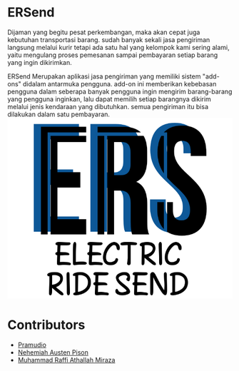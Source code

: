 # ERSend
Dijaman yang begitu pesat perkembangan, maka akan cepat juga kebutuhan transportasi barang. sudah banyak sekali jasa pengiriman langsung melalui kurir tetapi ada satu hal yang kelompok kami sering alami, yaitu mengulang proses pemesanan sampai pembayaran setiap barang yang ingin dikirimkan.

ERSend Merupakan aplikasi jasa pengiriman yang memiliki sistem "add-ons" didalam antarmuka pengguna. add-on ini memberikan kebebasan pengguna dalam seberapa banyak pengguna ingin mengirim barang-barang yang pengguna inginkan, lalu dapat memilih setiap barangnya dikirim melalui jenis kendaraan yang dibutuhkan. semua pengiriman itu bisa dilakukan dalam satu pembayaran.
![icon ERS](./PNGs/ERSLogo.png)

# Contributors
- [Pramudio](https://github.com/Pramudio-Ilkom)
- [Nehemiah Austen Pison](https://github.com/EzraelVio)
- [Muhammad Raffi Athallah Miraza](https://github.com/rafimir20)
